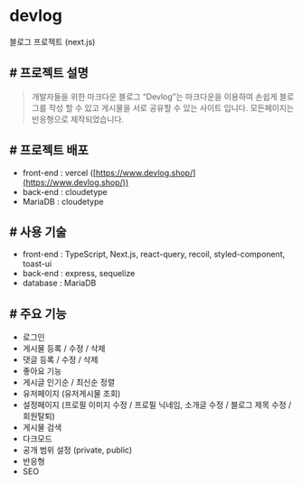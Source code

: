 # devlog
블로그 프로젝트 (next.js)

## # 프로젝트 설명
> 개발자들을 위한 마크다운 블로그 “Devlog”는 마크다운을 이용하여 손쉽게 블로그를 작성 할 수 있고 게시물을 서로 공유할 수 있는 사이트 입니다. 모든페이지는 반응형으로 제작되었습니다.


## # 프로젝트 배포
- front-end : vercel ([https://www.devlog.shop/](https://www.devlog.shop/))
- back-end : cloudetype
- MariaDB : cloudetype

## # 사용 기술
- front-end : TypeScript, Next.js, react-query, recoil, styled-component, toast-ui
- back-end : express, sequelize
- database : MariaDB

## # 주요 기능
- 로그인
- 게시물 등록 / 수정 / 삭제
- 댓글 등록 / 수정 / 삭제
- 좋아요 기능
- 게시글 인기순 / 최신순 정렬
- 유저페이지 (유저게시물 조회)
- 설정페이지 (프로필 이미지 수정 / 프로필 닉네임, 소개글 수정 / 블로그 제목 수정 / 회원탈퇴)
- 게시물 검색
- 다크모드
- 공개 범위 설정 (private, public)
- 반응형
- SEO

